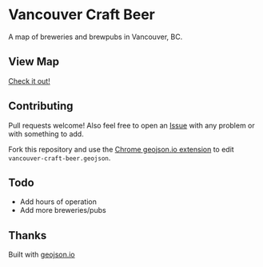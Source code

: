 Vancouver Craft Beer
====================

A map of breweries and brewpubs in Vancouver, BC.

View Map
--------

[Check it out!](https://github.com/sprice/vancouver-craft-beer/blob/master/vancouver-craft-beer.geojson)

Contributing
------------

Pull requests welcome! Also feel free to open an [Issue](https://github.com/sprice/vancouver-craft-beer/issues) with any problem or with something to add.

Fork this repository and use the [Chrome geojson.io extension](https://chrome.google.com/webstore/detail/geojsonio/oibjgofbhldcajfamjganpeacipebckp) to edit `vancouver-craft-beer.geojson`.

Todo
----

- Add hours of operation
- Add more breweries/pubs

Thanks
------

Built with [geojson.io](http://geojson.io/)
